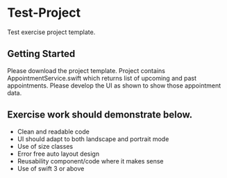 # Test-Project

Test exercise project template.

## Getting Started

Please download the project template. Project contains AppointmentService.swift which returns list of upcoming and past appointments. Please develop the UI as shown to show those appointment data.

## Exercise work should demonstrate below.

* Clean and readable code
* UI should adapt to both landscape and portrait mode
* Use of size classes
* Error free auto layout design
* Reusability component/code where it makes sense
* Use of swift 3 or above
